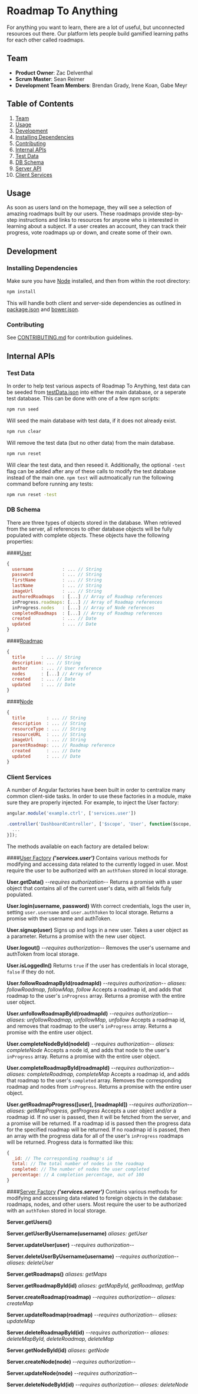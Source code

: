 # Roadmap To Anything

For anything you want to learn, there are a lot of useful, but unconnected resources out there. Our platform lets people build gamified learning paths for each other called roadmaps.


## Team

  - __Product Owner__: Zac Delventhal
  - __Scrum Master__: Sean Reimer
  - __Development Team Members__: Brendan Grady, Irene Koan, Gabe Meyr


## Table of Contents

1. [Team](#team)
2. [Usage](#Usage)
3. [Development](#development)
  1. [Installing Dependencies](#installing-dependencies)
  2. [Contributing](#contributing)
4. [Internal APIs](#internal-apis)
  1. [Test Data](#test-data)
  2. [DB Schema](#db-schema)
  3. [Server API](#server-api)
  4. [Client Services](#client-services)


## Usage

As soon as users land on the homepage, they will see a selection of amazing roadmaps built by our users. These roadmaps provide step-by-step instructions and links to resources for anyone who is interested in learning about a subject. If a user creates an account, they can track their progress, vote roadmaps up or down, and create some of their own.


## Development

### Installing Dependencies

Make sure you have [Node](https://nodejs.org/en/) installed, and then from within the root directory:

```sh
npm install
```
This will handle both client and server-side dependencies as outlined in [package.json](/blob/master/package.json) and [bower.json](/blob/master/bower.json).

### Contributing

See [CONTRIBUTING.md](CONTRIBUTING.md) for contribution guidelines.


## Internal APIs

### Test Data

In order to help test various aspects of Roadmap To Anything, test data can be seeded from [testData.json](/blob/master/specs/data/testData.json) into either the main database, or a seperate test database. This can be done with one of a few npm scripts:
```sh
npm run seed
```

Will seed the main database with test data, if it does not already exist.
```sh
npm run clear
```

Will remove the test data (but no other data) from the main database.
```sh
npm run reset
```

Will clear the test data, and then reseed it. Additionally, the optional `-test` flag can be added after any of these calls to modify the test database instead of the main one. `npm test` will autmoatically run the following command before running any tests:
```sh
npm run reset -test
```

### DB Schema
There are three types of objects stored in the database. When retrieved from the server, all references to other database objects will be fully populated with complete objects. These objects have the following properties:

####[User](/blob/master/server/api/users/userModel.js)
```javascript
{
  username           : ... // String
  password           : ... // String
  firstName          : ... // String
  lastName           : ... // String
  imageUrl           : ... // String
  authoredRoadmaps   : [...] // Array of Roadmap references
  inProgress.roadmaps: [...] // Array of Roadmap references
  inProgress.nodes   : [...] // Array of Node references
  completedRoadmaps  : [...] // Array of Roadmap references
  created            : ... // Date
  updated            : ... // Date 
}

```

####[Roadmap](/blob/master/server/api/roadmaps/roadmapModel.js)
```javascript
{
  title      : ... // String
  description: ... // String
  author     : ... // User reference
  nodes      : [...] // Array of 
  created    : ... // Date 
  updated    : ... // Date 
}

```

####[Node](/blob/master/server/api/nodes/nodeModel.js)
```javascript
{
  title        : ... // String
  description  : ... // String
  resourceType : ... // String
  resourceURL  : ... // String
  imageUrl     : ... // String
  parentRoadmap: ... // Roadmap reference
  created      : ... // Date
  updated      : ... // Date
}

```

### Client Services

A number of Angular factories have been built in order to centralize many common client-side tasks. In order to use these factories in a module, make sure they are properly injected. For example, to inject the User factory:
```javascript
angular.module('example.ctrl', ['services.user'])

.controller('DashboardController', ['$scope', 'User', function($scope, User){
  ...
}]);

```

The methods available on each factory are detailed below:

####[User Factory](/blob/master/client/app/services/userFactory.js) **_('services.user')_**
Contains various methods for modifying and accessing data related to the currently logged in user. Most require the user to be authorized with an `authToken` stored in local storage.

**User.getData()**
*--requires authorization--*
Returns a promise with a user object that contains all of the current user's data, with all fields fully populated.

**User.login(username, password)**
With correct credentials, logs the user in, setting `user.username` and `user.authToken` to local storage. Returns a promise with the username and authToken.

**User.signup(user)**
Signs up and logs in a new user. Takes a user object as a parameter. Returns a promise with the new user object.

**User.logout()**
*--requires authorization--*
Removes the user's username and authToken from local storage.

**User.isLoggedIn()**
Returns `true` if the user has credentials in local storage, `false` if they do not.

**User.followRoadmapById(roadmapId)**
*--requires authorization--*
*aliases: followRoadmap, followMap, follow*
Accepts a roadmap id, and adds that roadmap to the user's `inProgress` array. Returns a promise with the entire user object.

**User.unfollowRoadmapById(roadmapId)**
*--requires authorization--*
*aliases: unfollowRoadmap, unfollowMap, unfollow*
Accepts a roadmap id, and removes that roadmap to the user's `inProgress` array. Returns a promise with the entire user object.

**User.completeNodeById(nodeId)**
*--requires authorization--*
*aliases: completeNode*
Accepts a node id, and adds that node to the user's `inProgress` array. Returns a promise with the entire user object.

**User.completeRoadmapById(roadmapId)**
*--requires authorization--*
*aliases: completeRoadmap, completeMap*
Accepts a roadmap id, and adds that roadmap to the user's `completed` array. Removes the corresponding roadmap and nodes from `inProgress`. Returns a promise with the entire user object.

**User.getRoadmapProgress([user], [roadmapId])**
*--requires authorization--*
*aliases: getMapProgress, getProgress*
Accepts a user object and/or a roadmap id. If no user is passed, then it will be fetched from the server, and a promise will be returned. If a roadmap id is passed then the progress data for the specified roadmap will be returned. If no roadmap id is passed, then an array with the progress data for all of the user's `inProgress` roadmaps will be returned. Progress data is formatted like this:
```javascript
{
  _id: // The corresponding roadmap's id
  total: // The total number of nodes in the roadmap
  completed: // The number of nodes the user completed
  percentage: // A completion percentage, out of 100
}
```

####[Server Factory](/blob/master/client/app/services/serverFactory.js) **_('services.server')_**
Contains various methods for modifying and accessing data related to foreign objects in the database: roadmaps, nodes, and other users. Most require the user to be authorized with an `authToken` stored in local storage.

**Server.getUsers()**

**Server.getUserByUsername(username)**
*aliases: getUser*

**Server.updateUser(user)**
*--requires authorization--*

**Server.deleteUserByUsername(username)**
*--requires authorization--*
*aliases: deleteUser*

**Server.getRoadmaps()**
*aliases: getMaps*

**Server.getRoadmapById(id)**
*aliases: getMapById, getRoadmap, getMap*

**Server.createRoadmap(roadmap)**
*--requires authorization--*
*aliases: createMap*

**Server.updateRoadmap(roadmap)**
*--requires authorization--*
*aliases: updateMap*

**Server.deleteRoadmapById(id)**
*--requires authorization--*
*aliases: deleteMapById, deleteRoadmap, deleteMap*

**Server.getNodeById(id)**
*aliases: getNode*

**Server.createNode(node)**
*--requires authorization--*

**Server.updateNode(node)**
*--requires authorization--*

**Server.deleteNodeById(id)**
*--requires authorization--*
*aliases: deleteNode*